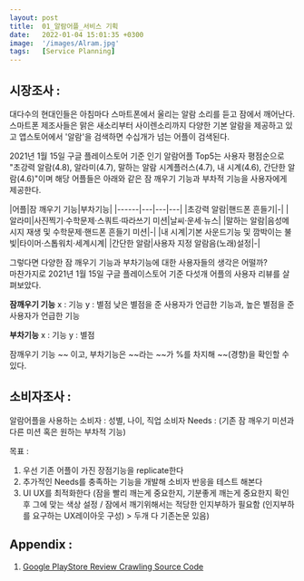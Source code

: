 ```yaml
---
layout: post
title:  01_알람어플_서비스 기획
date:   2022-01-04 15:01:35 +0300
image:  '/images/Alram.jpg'
tags:   [Service Planning]
---
```


## 시장조사 : <br/>
대다수의 현대인들은 아침마다 스마트폰에서 울리는 알람 소리를 듣고 잠에서 깨어난다. <br/>
스마트폰 제조사들은 맑은 새소리부터 사이렌소리까지 다양한 기본 알람을 제공하고 있고 앱스토어에서 '알람'을 검색하면 수십개가 넘는 어플이 검색된다. <br/>

2021년 1월 15일 구글 플레이스토어 기준 인기 알람어플 Top5는 사용자 평점순으로 "초강력 알람(4.8), 알라미(4.7), 말하는 알람 시계플러스(4.7), 내 시계(4.6), 간단한 알람(4.6)"이며 해당 어플들은 아래와 같은 잠 깨우기 기능과 부차적 기능을 사용자에게 제공한다.<br/>


|어플|잠 깨우기 기능|부차기능|
|------|---|---|---|
|초강력 알람|핸드폰 흔들기|-|
|알라미|사진찍기·수학문제·스쿼트·따라쓰기 미션|날씨·운세·뉴스|
|말하는 알람|음성메시지 재생 및 수학문제·핸드폰 흔들기 미션|-|
|내 시계|기본 사운드기능 및 깜박이는 불빛|타이머·스톱워치·세계시계|
|간단한 알람|사용자 지정 알람음(노래)설정|-|


그렇다면 다양한 잠 깨우기 기능과 부차기능에 대한 사용자들의 생각은 어떨까?<br/>
마찬가지로 2021년 1월 15일 구글 플레이스토어 기준 다섯개 어플의 사용자 리뷰를 살펴보았다.<br/>

**잠깨우기 기능**
x : 기능
y : 별점
낮은 별점을 준 사용자가 언급한 기능과, 높은 별점을 준 사용자가 언급한 기능

**부차기능**
x : 기능
y : 별점


잠깨우기 기능 ~~ 이고, 부차기능은 ~~라는 ~~가 %를 차지해 
~~(경향)을 확인할 수 있다.


## 소비자조사 :
알람어플을 사용하는 소비자 : 성별, 나이, 직업 
소비자 Needs : (기존 잠 깨우기 미션과 다른 미션 혹은 원하는 부차적 기능)


목표 : 
1. 우선 기존 어플이 가진 장점기능을 replicate한다
2. 추가적인 Needs를 충족하는 기능을 개발해 소비자 반응을 테스트 해본다
3. UI UX를 최적화한다 
(잠을 빨리 깨는게 중요한지, 기분좋게 깨는게 중요한지 확인 후 그에 맞는 색상 설정 / 
잠에서 깨기위해서는 적당한 인지부하가 필요함 (인지부하를 요구하는 UX레이아웃 구성) > 두개 다 기존논문 있음)


## Appendix : <br/>
1. [Google PlayStore Review Crawling Source Code](https://hongdaye71.github.io/blog/crawling)


